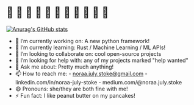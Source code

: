# 🪷 🪷 🪷 🪷 🪷 🪷 🪷 🪷 🪷 🪷 🪷 

<!--
**noraa-july-stoke/noraa-july-stoke** is a ✨ _special_ ✨ repository because its `README.md` (this file) appears on your GitHub profile.

### - 🔭 I’m currently working on: A new python framework!
### - 🌱 I’m currently learning: Rust / Machine Learning / ML APIs!
### - 👯 I’m looking to collaborate on: cool open-source projects
### - 🤔 I’m looking for help with: any of my projects marked "help wanted"
### - 💬 Ask me about: Pretty much anything!
### - 📫 How to reach me: noraa.july.stoke@gmail.com
### - 😄 Pronouns: she/they are both fine with me!
### - ⚡ Fun fact: I like peanut butter on my pancakes!

-->



[![Anurag's GitHub stats](https://github-readme-stats.vercel.app/api?username=noraa-july-stoke&count_private=true&theme=cobalt)](https://github.com/anuraghazra/github-readme-stats)



- 🔭 I’m currently working on:           A new python framework!
- 🌱 I’m currently learning:             Rust / Machine Learning / ML APIs!
- 👯 I’m looking to collaborate on:      cool open-source projects
- 🤔 I’m looking for help with:          any of my projects marked "help wanted"
- 💬 Ask me about:                       Pretty much anything!
- 📫 How to reach me:                    - noraa.july.stoke@gmail.com
                                         - linkedin.com/in/noraa-july-stoke
                                         - medium.com/@noraa.july.stoke
- 😄 Pronouns:                           she/they are both fine with me!
- ⚡ Fun fact:                            I like peanut butter on my pancakes!
